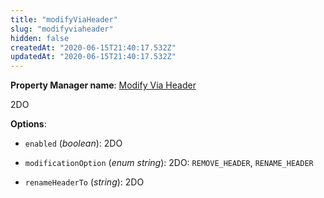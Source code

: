 ```yaml
---
title: "modifyViaHeader"
slug: "modifyviaheader"
hidden: false
createdAt: "2020-06-15T21:40:17.532Z"
updatedAt: "2020-06-15T21:40:17.532Z"
---
```

__Property Manager name__: [Modify Via Header](https://control.akamai.com/wh/CUSTOMER/AKAMAI/en-US/WEBHELP/property-manager/property-manager-help/csh_lookup.html?id=PM_5027)

2DO

__Options__:

<div class="option" markdown="1" id="modifyViaHeader.enabled" >

- `enabled` (_boolean_): 2DO

</div>

<div class="option" markdown="1" id="modifyViaHeader.modificationOption" >

- `modificationOption` (_enum string_): 2DO: `REMOVE_HEADER`, `RENAME_HEADER`

</div>

<div class="option" markdown="1" id="modifyViaHeader.renameHeaderTo" >

- `renameHeaderTo` (_string_): 2DO

</div>

</div>

<div class="feature" data-feature="mPulse" markdown="1">

